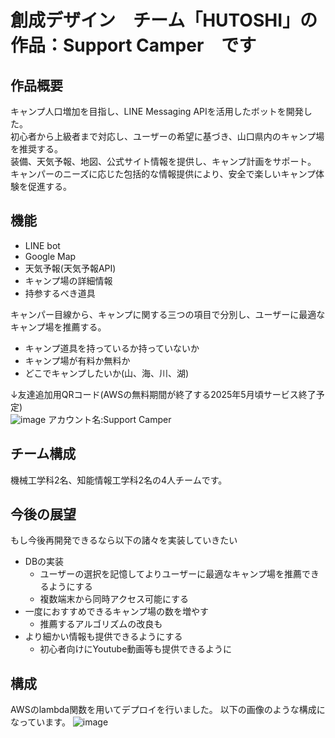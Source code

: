 # 創成デザイン　チーム「HUTOSHI」の作品：Support Camper　です

## 作品概要
キャンプ人口増加を目指し、LINE Messaging APIを活用したボットを開発した。  
初心者から上級者まで対応し、ユーザーの希望に基づき、山口県内のキャンプ場を推奨する。  
装備、天気予報、地図、公式サイト情報を提供し、キャンプ計画をサポート。  
キャンパーのニーズに応じた包括的な情報提供により、安全で楽しいキャンプ体験を促進する。

## 機能
* LINE bot
* Google Map
* 天気予報(天気予報API)
* キャンプ場の詳細情報
* 持参するべき道具

キャンパー目線から、キャンプに関する三つの項目で分別し、ユーザーに最適なキャンプ場を推薦する。
* キャンプ道具を持っているか持っていないか
* キャンプ場が有料か無料か
* どこでキャンプしたいか(山、海、川、湖)

↓友達追加用QRコード(AWSの無料期間が終了する2025年5月頃サービス終了予定)  
![image](https://github.com/user-attachments/assets/5be3cc25-d547-4901-83c2-b0ccd9fcb7e9)
アカウント名:Support Camper


## チーム構成
機械工学科2名、知能情報工学科2名の4人チームです。  

## 今後の展望
もし今後再開発できるなら以下の諸々を実装していきたい  
* DBの実装
  * ユーザーの選択を記憶してよりユーザーに最適なキャンプ場を推薦できるようにする
  * 複数端末から同時アクセス可能にする
* 一度におすすめできるキャンプ場の数を増やす
  * 推薦するアルゴリズムの改良も
* より細かい情報も提供できるようにする
  * 初心者向けにYoutube動画等も提供できるように
## 構成
AWSのlambda関数を用いてデプロイを行いました。
以下の画像のような構成になっています。
![image](https://github.com/user-attachments/assets/305c3c6a-3ca3-4ff1-b2fa-0a9d1df07338)
